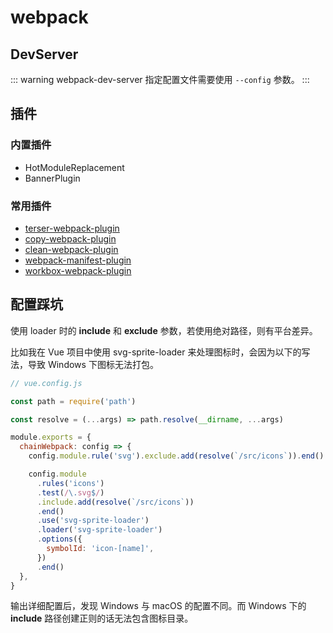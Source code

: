 # webpack

## DevServer

::: warning
webpack-dev-server 指定配置文件需要使用 `--config` 参数。
:::

## 插件

### 内置插件

- HotModuleReplacement
- BannerPlugin

### 常用插件

- [terser-webpack-plugin](https://github.com/webpack-contrib/terser-webpack-plugin)
- [copy-webpack-plugin](https://github.com/webpack-contrib/copy-webpack-plugin)
- [clean-webpack-plugin](https://github.com/johnagan/clean-webpack-plugin)
- [webpack-manifest-plugin](https://github.com/danethurber/webpack-manifest-plugin)
- [workbox-webpack-plugin](https://github.com/googlechrome/workbox)

## 配置踩坑

使用 loader 时的 **include** 和 **exclude** 参数，若使用绝对路径，则有平台差异。

比如我在 Vue 项目中使用 svg-sprite-loader 来处理图标时，会因为以下的写法，导致 Windows 下图标无法打包。

```js
// vue.config.js

const path = require('path')

const resolve = (...args) => path.resolve(__dirname, ...args)

module.exports = {
  chainWebpack: config => {
    config.module.rule('svg').exclude.add(resolve(`/src/icons`)).end()

    config.module
      .rules('icons')
      .test(/\.svg$/)
      .include.add(resolve(`/src/icons`))
      .end()
      .use('svg-sprite-loader')
      .loader('svg-sprite-loader')
      .options({
        symbolId: 'icon-[name]',
      })
      .end()
  },
}
```

输出详细配置后，发现 Windows 与 macOS 的配置不同。而 Windows 下的 **include** 路径创建正则的话无法包含图标目录。
